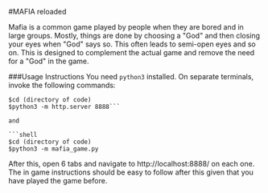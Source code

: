 #MAFIA reloaded

Mafia is a common game played by people when they are bored and in large groups. Mostly, things are done by choosing a "God" and then closing your eyes when "God" says so. This often leads to semi-open eyes and so on. This is designed to complement the actual game and remove the need for a "God" in the game.

###Usage Instructions
You need `python3` installed.
On separate terminals, invoke the following commands:

```shell
$cd (directory of code)
$python3 -m http.server 8888```

and

```shell
$cd (directory of code)
$python3 -m mafia_game.py
```
After this, open 6 tabs and navigate to http://localhost:8888/ on each one.
The in game instructions should be easy to follow after this given that you have played the game before.

